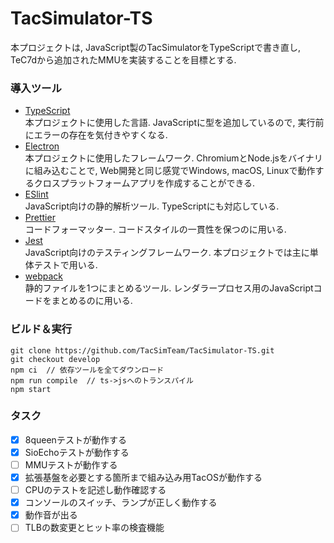 # TacSimulator-TS

本プロジェクトは, JavaScript製のTacSimulatorをTypeScriptで書き直し, TeC7dから追加されたMMUを実装することを目標とする.

### 導入ツール
- [TypeScript](https://www.typescriptlang.org/)  
  本プロジェクトに使用した言語. JavaScriptに型を追加しているので, 実行前にエラーの存在を気付きやすくなる.
- [Electron](https://www.electronjs.org/)  
  本プロジェクトに使用したフレームワーク. ChromiumとNode.jsをバイナリに組み込むことで, Web開発と同じ感覚でWindows, macOS, Linuxで動作するクロスプラットフォームアプリを作成することができる.  
- [ESlint](https://eslint.org/)  
  JavaScript向けの静的解析ツール. TypeScriptにも対応している.  
- [Prettier](https://prettier.io/)  
  コードフォーマッター. コードスタイルの一貫性を保つのに用いる.  
- [Jest](https://jestjs.io/ja/)  
  JavaScript向けのテスティングフレームワーク. 本プロジェクトでは主に単体テストで用いる.  
- [webpack](https://webpack.js.org/)  
  静的ファイルを1つにまとめるツール. レンダラープロセス用のJavaScriptコードをまとめるのに用いる.

### ビルド＆実行
```shell
git clone https://github.com/TacSimTeam/TacSimulator-TS.git
git checkout develop
npm ci  // 依存ツールを全てダウンロード
npm run compile  // ts->jsへのトランスパイル
npm start
```

### タスク
- [x] 8queenテストが動作する
- [x] SioEchoテストが動作する
- [ ] MMUテストが動作する
- [x] 拡張基盤を必要とする箇所まで組み込み用TacOSが動作する
- [ ] CPUのテストを記述し動作確認する
- [x] コンソールのスイッチ、ランプが正しく動作する
- [x] 動作音が出る
- [ ] TLBの数変更とヒット率の検査機能
